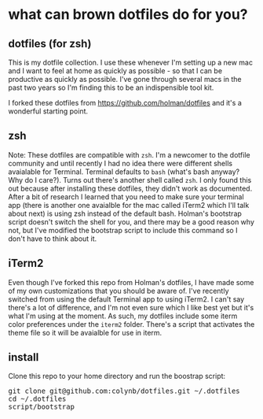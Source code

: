 # what can brown dotfiles do for you?

## dotfiles (for zsh)

This is my dotfile collection. I use these whenever I'm setting up a new mac and I want to feel at home as quickly as possible - so that I can be productive as quickly as possible. I've gone through several macs in the past two years so I'm finding this to be an indispensible tool kit.

I forked these dotfiles from https://github.com/holman/dotfiles and it's a wonderful starting point.

## zsh

Note: These dotfiles are compatible with <code>zsh</code>. I'm a newcomer to the dotfile community and until recently I had no idea there were different shells avaialable for Terminal. Terminal defaults to <code>bash</code> (what's bash anyway? Why do I care?). Turns out there's another shell called <code>zsh</code>. I only found this out because after installing these dotfiles, they didn't work as documented. After a bit of research I learned that you need to make sure your terminal app (there is another one avaialble for the mac called iTerm2 which I'll talk about next) is using zsh instead of the default bash. Holman's bootstrap script doesn't switch the shell for you, and there may be a good reason why not, but I've modified the bootstrap script to include this command so I don't have to think about it.

## iTerm2

Even though I've forked this repo from Holman's dotfiles, I have made some of my own customizations that you should be aware of. I've recently switched from using the default Terminal app to using iTerm2. I can't say there's a lot of difference, and I'm not even sure which I like best yet but it's what I'm using at the moment. As such, my dotfiles include some iterm color preferences under the <code>iterm2</code> folder. There's a script that activates the theme file so it will be avaialble for use in iterm.

## install

Clone this repo to your home directory and run the boostrap script:

<pre>
git clone git@github.com:colynb/dotfiles.git ~/.dotfiles
cd ~/.dotfiles
script/bootstrap
</pre>